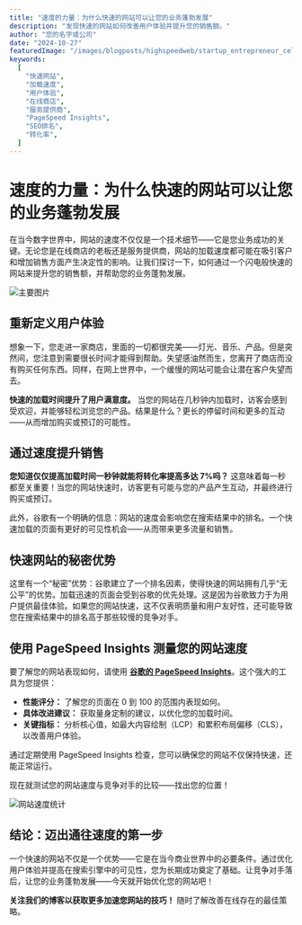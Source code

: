 ```yaml
---
title: "速度的力量：为什么快速的网站可以让您的业务蓬勃发展"
description: "发现快速的网站如何改善用户体验并提升您的销售额。"
author: "您的名字或公司"
date: "2024-10-27"
featuredImage: "/images/blogposts/highspeedweb/startup_entrepreneur_celebrating.jpg"
keywords:
  [
    "快速网站",
    "加载速度",
    "用户体验",
    "在线商店",
    "服务提供商",
    "PageSpeed Insights",
    "SEO排名",
    "转化率",
  ]
---
```


# 速度的力量：为什么快速的网站可以让您的业务蓬勃发展

在当今数字世界中，网站的速度不仅仅是一个技术细节——它是您业务成功的关键。无论您是在线商店的老板还是服务提供商，网站的加载速度都可能在吸引客户和增加销售方面产生决定性的影响。让我们探讨一下，如何通过一个闪电般快速的网站来提升您的销售额，并帮助您的业务蓬勃发展。

![主要图片](/images/blogposts/highspeedweb/startup_entrepreneur_celebrating.jpg)

## 重新定义用户体验

想象一下，您走进一家商店，里面的一切都很完美——灯光、音乐、产品。但是突然间，您注意到需要很长时间才能得到帮助。失望感油然而生，您离开了商店而没有购买任何东西。同样，在网上世界中，一个缓慢的网站可能会让潜在客户失望而去。

**快速的加载时间提升了用户满意度。** 当您的网站在几秒钟内加载时，访客会感到受欢迎，并能够轻松浏览您的产品。结果是什么？更长的停留时间和更多的互动——从而增加购买或预订的可能性。

## 通过速度提升销售

**您知道仅仅提高加载时间一秒钟就能将转化率提高多达 7%吗？** 这意味着每一秒都至关重要！当您的网站快速时，访客更有可能与您的产品产生互动，并最终进行购买或预订。

此外，谷歌有一个明确的信息：网站的速度会影响您在搜索结果中的排名。一个快速加载的页面有更好的可见性机会——从而带来更多流量和销售。

## 快速网站的秘密优势

这里有一个“秘密”优势：谷歌建立了一个排名因素，使得快速的网站拥有几乎“无公平”的优势。加载迅速的页面会受到谷歌的优先处理。这是因为谷歌致力于为用户提供最佳体验。如果您的网站快速，这不仅表明质量和用户友好性，还可能导致您在搜索结果中的排名高于那些较慢的竞争对手。

## 使用 PageSpeed Insights 测量您的网站速度

要了解您的网站表现如何，请使用 [**谷歌的 PageSpeed Insights**](https://pagespeed.web.dev/)。这个强大的工具为您提供：

- **性能评分：** 了解您的页面在 0 到 100 的范围内表现如何。
- **具体改进建议：** 获取量身定制的建议，以优化您的加载时间。
- **关键指标：** 分析核心值，如最大内容绘制（LCP）和累积布局偏移（CLS），以改善用户体验。

通过定期使用 PageSpeed Insights 检查，您可以确保您的网站不仅保持快速，还能正常运行。

现在就测试您的网站速度与竞争对手的比较——找出您的位置！

![网站速度统计](/images/blogposts/highspeedweb/websitestats.jpg)

## 结论：迈出通往速度的第一步

一个快速的网站不仅是一个优势——它是在当今商业世界中的必要条件。通过优化用户体验并提高在搜索引擎中的可见性，您为长期成功奠定了基础。让竞争对手落后，让您的业务蓬勃发展——今天就开始优化您的网站吧！

**关注我们的博客以获取更多加速您网站的技巧！** 随时了解改善在线存在的最佳策略。
